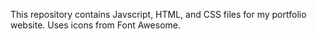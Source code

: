 This repository contains Javscript, HTML, and CSS files for my portfolio website.
Uses icons from Font Awesome.
